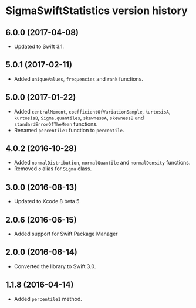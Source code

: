 # SigmaSwiftStatistics version history

## 6.0.0 (2017-04-08)

* Updated to Swift 3.1.


## 5.0.1 (2017-02-11)

* Added `uniqueValues`, `frequencies` and `rank` functions.


## 5.0.0 (2017-01-22)

* Added `centralMoment`, `coefficientOfVariationSample`, `kurtosisA`, `kurtosisB`, `Sigma.quantiles`, `skewnessA`, `skewnessB` and `standardErrorOfTheMean`  functions.
* Renamed `percentile1` function to `percentile`.

## 4.0.2 (2016-10-28)

* Added `normalDistribution`, `normalQuantile` and `normalDensity`  functions.
* Removed `σ` alias for `Sigma` class.


## 3.0.0 (2016-08-13)

* Updated to Xcode 8 beta 5.


## 2.0.6 (2016-06-15)

* Added support for Swift Package Manager


## 2.0.0 (2016-06-14)

* Converted the library to Swift 3.0.


## 1.1.8 (2016-04-14)

* Added `percentile1` method.